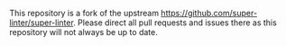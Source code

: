 This repository is a fork of the upstream https://github.com/super-linter/super-linter. Please direct all pull requests and issues there as this repository will not always be up to date.
